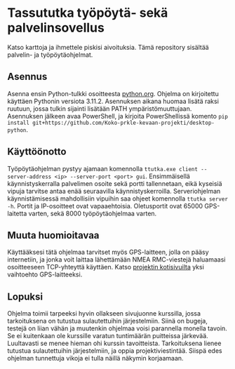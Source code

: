 # Tassututka työpöytä- sekä palvelinsovellus

Katso karttoja ja ihmettele piskisi aivoituksia. Tämä repository sisältää palvelin-
ja työpöytäohjelmat.

## Asennus

Asenna ensin Python-tulkki osoitteesta [python.org](https://python.org). Ohjelma on
kirjoitettu käyttäen Pythonin versiota 3.11.2. Asennuksen aikana huomaa lisätä raksi
ruutuun, jossa tulkin sijainti lisätään PATH ympäristömuuttujaan. Asennuksen jälkeen
avaa PowerShell, ja kirjoita PowerShellissä komento
`pip install git+https://github.com/Koko-prkle-kevaan-projekti/desktop-python`.

## Käyttöönotto

Työpöytäohjelman pystyy ajamaan komennolla
`ttutka.exe client --server-address <ip> --server-port <port> gui`. Ensimmäisellä
käynnistyskerralla palvelimen osoite sekä portti tallennetaan, eikä kyseisiä vipuja
tarvitse antaa enää seuraavilla käynnistyskerroilla. Serveriohjelman käynnistämisessä
mahdollisiin vipuihin saa ohjeet komennolla `ttutka server -h`. Portit ja IP-osoitteet
ovat vapaaehtoisia. Oletusportit ovat 65000 GPS-laitetta varten, sekä 8000
työpöytäohjelmaa varten.

## Muuta huomioitavaa

Käyttääksesi tätä ohjelmaa tarvitset myös GPS-laitteen, jolla on pääsy internetiin,
ja jonka voit laittaa lähettämään NMEA RMC-viestejä haluamaasi osoitteeseen TCP-yhteyttä
käyttäen. Katso [projektin kotisivuilta](https://soisenniemi.net/tassututka/index.htm)
yksi vaihtoehto GPS-laitteeksi.


## Lopuksi

Ohjelma toimii tarpeeksi hyvin ollakseen sivujuonne kurssilla, jossa tarkoituksena on
tutustua sulautettuihin järjestelmiin. Siinä on bugeja, testejä on liian vähän ja
muutenkin ohjelmaa voisi parannella monella tavoin. Se ei kuitenkaan ole kurssille
varatun tuntimäärän puitteissa järkevää. Luultavasti se menee hieman ohi kurssin
tavoitteista. Tarkoituksena lienee tutustua sulautettuihin järjestelmiin, ja oppia
projektiviestintää. Siispä edes ohjelman tunnettuja vikoja ei tulla näillä näkymin
korjaamaan.
